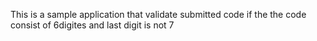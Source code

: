 This is a sample application that validate submitted code if the the code consist of 6digites and last digit is not 7